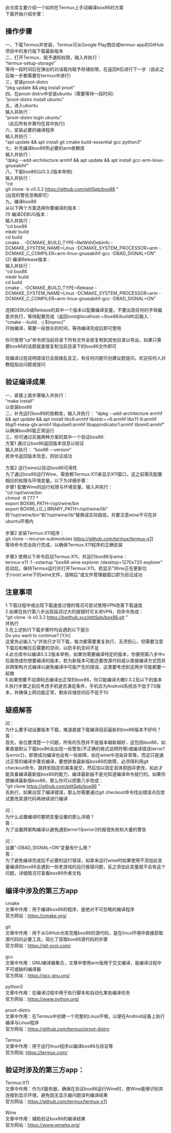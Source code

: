 此仓库主要介绍一个如何在Termux上手动编译box86的方案
<br>
下面开始介绍步骤：
## 操作步骤
一，下载Termux并安装，Termux可从Google Play商店或termux-app的GitHub项目中的发行版下载最新版本
<br>
二，打开Termux，赋予通知权限，输入并执行：
<br>
“termux-setup-storage”
<br>
等待一段时间后在弹出的对话框内赋予存储权限，在返回#后进行下一步（自此之后每一步都需要在termux中进行）
<br>
三，安装proot-distro
<br>
“pkg update && pkg install proot”
<br>
四，在proot-distro中安装ubuntu（需要等待一段时间）
<br>
“proot-distro install ubuntu”
<br>
五，进入ubuntu
<br>
输入并执行：
<br>
“proot-distro login ubuntu”
<br>
（此后所有步骤均在其中执行)
<br>
六，安装必要的编译程序
<br>
输入并执行：
<br>
“apt update && apt install git cmake build-essential gcc python3”
<br>
七，补充编译box86所必要的arm依赖库
<br>
输入并执行：
<br>
“dpkg --add-architecture armhf && apt update && apt install gcc-arm-linux-gnueabihf”
<br>
八，下载box86(以0.3.2版本举例)
<br>
输入并执行：
<br>
“cd
<br>
git clone -b v0.3.2 https://github.com/ptitSeb/box86 ”
<br>
(出现的警告忽略即可）
<br>
九，编译box86
<br>
从以下两个方案选择你要编译的版本：
<br>
(1) 编译DEBUG版本：
<br>
输入并执行：
<br>
“cd box86
<br>
mkdir build
<br>
cd build
<br>
cmake .. -DCMAKE_BUILD_TYPE=RelWithDebInfo -DCMAKE_SYSTEM_NAME=Linux -DCMAKE_SYSTEM_PROCESSOR=arm -DCMAKE_C_COMPILER=arm-linux-gnueabihf-gcc -DBAD_SIGNAL=ON”
<br>
(2) 编译Release版本：
<br>
输入并执行：
<br>
“cd box86
<br>
mkdir build
<br>
cd build
<br>
cmake .. -DCMAKE_BUILD_TYPE=Release -DCMAKE_SYSTEM_NAME=Linux -DCMAKE_SYSTEM_PROCESSOR=arm -DCMAKE_C_COMPILER=arm-linux-gnueabihf-gcc -DBAD_SIGNAL=ON”
<br>
<br>
选择DEBUG或Release的其中一个版本以配置编译变量，不要出现任何的字母偏差并执行，等待配置完成（返回root@localhost:~/box86/build#)后输入：
<br>
“cmake --build . -j $(nproc)”
<br>
开始编译，需要一段很长的时间，等待编译完成后即可使用
<br>
<br>
你可使用“cp”命令把当前目录下所有文件全部复制到其他目录以导出，如果只需要box86的话那就直接复制当前目录下的box86文件即可
<br>
<br>
现编译过程说明错误已全部拨乱反正，有任何问题可创建议题提问，欢迎任何人对教程指出问题或提问
<br>
## 验证编译成果
一，紧接上面步骤输入并执行：
<br>
“make install”
<br>
以安装box86
<br>
二，补充运行box86的依赖库，输入并执行：
“dpkg --add-architecture armhf && apt update && apt install libc6:armhf libstdc++6:armhf libx11-6:armhf libgl1-mesa-glx:armhf libpulse0:armhf libappindicator1:armhf libnm0:armhf”
以确保box86能正常运行
<br>
三，你可通过实施两种方案的其中一个验证box86:
<br>
方案1  通过让box86返回版本信息以验证
<br>
输入并执行：
“box86 --version”
<br>
若命令返回版本信息，则验证成功
<br>
<br>
方案2  运行wine以验证box86可用性
<br>
为了通过box86运行Wine，需依赖Termux:X11来显示X11窗口，这之前需先配置相应的权限与环境变量。以下为详细步骤：
<br>
步骤1 配置Wine的运行权限与环境变量，输入并执行：
<br>
“cd /opt/wine/bin 
<br>
chmod -R 777 *
<br>
export BOX86_PATH=/opt/wine/bin
<br>
export BOX86_LD_LIBRARY_PATH=/opt/wine/lib”
<br>
将“/opt/wine/bin”和“/opt/wine/lib”替换成实际路径，并要注意wine不可在非ubuntu环境内
<br>
<br>
步骤2 安装Termux:X11程序：
<br>
git clone --recurse-submodules https://github.com/termux/termux-x11
<br>
等待命令完全执行完成，以确保Termux:X11程序的正确安装
<br>
<br>
步骤3 使用以下命令启动Termux:X11，并运行box86与wine：
<br>
termux-x11 :1 -xstartup "box86 wine explorer /desktop=1270x720 explorer"
<br>
启动后，保持Termux运行并打开Termux:X11。若显示"Wine正在更新位于/root/.wine下的wine文件，请稍后"或文件管理器窗口即为验证成功
<br>
## 注意事项
1.下载过程中或出现下载速度过慢的情况可尝试使用VPN改善下载速度
<br>
2.如果在执行第八步出现延迟过大的报错时可关闭VPN，将命令改成：
<br>
“git clone -b v0.3.2 https://bgithub.xyz/ptitSeb/box86.git ”
<br>
并执行
<br>
3.在上述执行下载步骤时均会遇到以下提示
<br>
Do you want to continue? [Y/n]
<br>
这里务必输入“y”并执行才可下载，每次都需要重复执行，无须担心，但需要注意下载后和解压后需要的空间，以防手机空间不足
<br>
4.此仓库中以编译0.3.2版本举例，如果你需要编译特定的版本，你要把第八步中v后面改成你想要编译的版本，若为新版本可能还要改源代码或以直接编译方式而并非跨架构方式编译以避免编译中可能产生的错误，这里要考虑到这两步可能都要一起做
<br>
5.如果想要不动源码去编译出正常的box86，你只能编译大概0.3.2及以下的版本
<br>
6.执行步骤之前应考虑手机是否满足条件，手机应为Android系统且不低于7.0版本，并确保上网功能正常，剩余存储空间应不低于1G
<br>
## 疑惑解答
问：
<br>
为什么要手动设置版本下载，难道直接下载编译目前最新的box86版本不好吗？
<br>
答：
<br>
首先，各位要清楚一个问题，所有的东西并不是版本越新越好，这包括box86，如果直接默认下载box86会出现一些警告(不正确的格式说明符等)或编译错误(error1与error2)，即使成功编译也会有一些故障，如在wine中渲染异常等。而这只是通过正常的编译步骤去编译，要想排查最新版box86的故障，必须得利用git checkout命令，跳转到指定的某条提交，然后加以锁定具体原因并更改，如此才能具备编译最新版box86的能力，编译最新版不是光知道编译命令就行的。如果你想编译最新版box86，那么你可以把第八步改成：
<br>
“git clone https://github.com/ptitSeb/box86 ”
<br>
去执行，如果出现了编译错误，那么你需要通过git checkout命令找出错误点后尝试更改其源代码再继续进行编译
<br>
<br>
问：
<br>
为什么设置编译时要把变量设置的那么详细？
<br>
答：
<br>
为了设置跨架构编译以避免遇到error1与error2的报错失败和大量的警告
<br>
<br>
问：
<br>
设置“-DBAD_SIGNAL=ON”变量有什么用？
<br>
答：
<br>
为了避免编译完成后不必要的运行错误，如拿来运行wine时如果使用不添加此变量编译的box86会遇到一些老游戏的运行报错问题，反之添加此变量就不会有这个问题，详细情况可查看box86作者文档
<br>
## 编译中涉及的第三方app
cmake
<br>
文章中作用：用于编译box86的程序，是绝对不可忽略的编译程序
<br>
官方网站：https://cmake.org/
<br>
<br>
git
<br>
文章中作用：用于从GitHub仓库克隆box86的源代码，是在linux环境中直接获取源代码的必要工具，简化了获取box86源代码的步骤
<br>
官方网站：https://git-scm.com/
<br>
<br>
gcc
<br>
文章中作用：GNU编译器集合，文章中使用arm版用于交叉编译，是编译过程中不可或缺的编译器
<br>
官方网站：https://gcc.gnu.org/
<br>
<br>
python3
<br>
文章中作用：在编译过程中用于执行脚本和自动化某些编译任务
<br>
官方网站：https://www.python.org/
<br>
<br>
proot-distro
<br>
文章中作用：在Termux中创建一个完整的Linux环境，以便在Android设备上执行编译与Linux程序
<br>
官方网站：https://github.com/termux/proot-distro
<br>
<br>
Termux
<br>
文章中作用：用于运行linux程序以编译box86与验证等
<br>
官方网站: https://termux.com/

## 验证时涉及的第三方app：
Termux:X11
<br>
文章中作用：作为X服务器，确保在验证box86运行Wine时，使Wine能够识别并连接到显示环境，避免因无显示器问题误判编译结果
<br>
官方网站：https://github.com/termux/termux-x11
<br>
<br>
Wine
<br>
文章中作用：辅助验证box86的编译结果
<br>
官方网站：https://www.winehq.org/